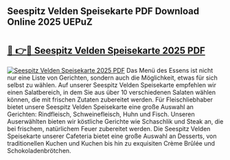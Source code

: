 ## Seespitz Velden Speisekarte PDF Download Online 2025 UEPuZ

# <h2><a href="http://gcbe53.nevu.top/?p=Seespitz+Velden+Speisekarte">🔗 👉🔴 Seespitz Velden Speisekarte 2025 PDF</a></h2>

[![Seespitz Velden Speisekarte 2025 PDF](https://i.imgur.com/dBaPXMq.png)](http://gcbe53.nevu.top/?p=Seespitz+Velden+Speisekarte)
Das Menü des Essens ist nicht nur eine Liste von Gerichten, sondern auch die Möglichkeit, etwas für sich selbst zu wählen. Auf unserer Seespitz Velden Speisekarte empfehlen wir einen Salatbereich, in dem Sie aus über 10 verschiedenen Salaten wählen können, die mit frischen Zutaten zubereitet werden. Für Fleischliebhaber bietet unsere Seespitz Velden Speisekarte eine große Auswahl an Gerichten: Rindfleisch, Schweinefleisch, Huhn und Fisch. Unseren Auserwählten bieten wir köstliche Gerichte wie Schaschlik und Steak an, die bei frischem, natürlichem Feuer zubereitet werden. Die Seespitz Velden Speisekarte unserer Cafeteria bietet eine große Auswahl an Desserts, von traditionellen Kuchen und Kuchen bis hin zu exquisiten Crème Brûlée und Schokoladenbrötchen.
